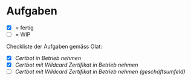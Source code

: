 # Aufgaben

- [x] = fertig
- [ ] = WIP

Checkliste der Aufgaben gemäss Olat:

- [x] *Certbot in Betrieb nehmen*
- [x] *Certbot mit Wildcard Zertifikat in Betrieb nehmen*
- [ ] *Certbot mit Wildcard Zertifikat in Betrieb nehmen (geschäftsumfeld)*
